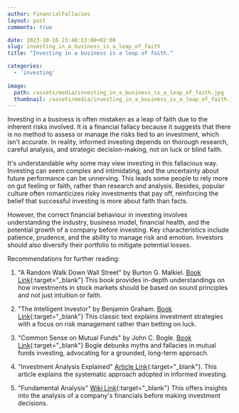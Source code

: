 ```yaml
---
author: FinancialFallacies
layout: post
comments: true

date: 2023-10-16 23:48:13:00+02:00  
slug: investing_in_a_business_is_a_leap_of_faith
title: "Investing in a business is a leap of faith."

categories:
  - 'investing'
  
image:
  path: /assets/media/investing_in_a_business_is_a_leap_of_faith.jpg
  thumbnail: /assets/media/investing_in_a_business_is_a_leap_of_faith.jpg
---
```


Investing in a business is often mistaken as a leap of faith due to the inherent risks involved. It is a financial fallacy because it suggests that there is no method to assess or manage the risks tied to an investment, which isn't accurate. In reality, informed investing depends on thorough research, careful analysis, and strategic decision-making, not on luck or blind faith.

It's understandable why some may view investing in this fallacious way. Investing can seem complex and intimidating, and the uncertainty about future performance can be unnerving. This leads some people to rely more on gut feeling or faith, rather than research and analysis. Besides, popular culture often romanticizes risky investments that pay off, reinforcing the belief that successful investing is more about faith than facts.

However, the correct financial behaviour in investing involves understanding the industry, business model, financial health, and the potential growth of a company before investing. Key characteristics include patience, prudence, and the ability to manage risk and emotion. Investors should also diversify their portfolio to mitigate potential losses.

Recommendations for further reading:

1. "A Random Walk Down Wall Street" by Burton G. Malkiel. [Book Link](https://www.amazon.com/Random-Walk-Down-Wall-Street/dp/0393330338/ref=nosim?tag=financialfall-20){:target="_blank"}
This book provides in-depth understandings on how investments in stock markets should be based on sound principles and not just intuition or faith.

2. "The Intelligent Investor" by Benjamin Graham. [Book Link](https://www.amazon.com/Intelligent-Investor-Definitive-Investing-Essentials/dp/0060555661/ref=nosim?tag=financialfall-20){:target="_blank"}
This classic text explains investment strategies with a focus on risk management rather than betting on luck.

3. "Common Sense on Mutual Funds" by John C. Bogle. [Book Link](https://www.amazon.com/Common-Sense-Mutual-Funds-Anniversary/dp/0470138130/ref=nosim?tag=financialfall-20){:target="_blank"}
Bogle debunks myths and fallacies in mutual funds investing, advocating for a grounded, long-term approach.

4. "Investment Analysis Explained" [Article Link](https://www.investopedia.com/terms/i/investment-analysis.asp){:target="_blank"}.
This article explains the systematic approach adopted in informed investing.
  
5. "Fundamental Analysis" [Wiki Link](https://en.wikipedia.org/wiki/Fundamental_analysis){:target="_blank"}
This offers insights into the analysis of a company's financials before making investment decisions.
